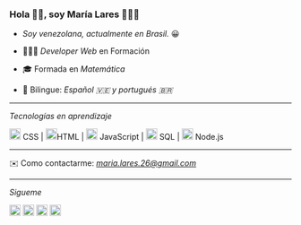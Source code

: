  ### Hola 👋🏻, soy María Lares 👩🏻‍💼
- _Soy venezolana, actualmente en Brasil._ 😀


- 👩🏻‍💻 _Developer Web_ en Formación 
- 🎓 Formada en _Matemática_ 
- 👅  Bilingue: _Español 🇻🇪  y portugués 🇧🇷_

---
_Tecnologías en aprendizaje_


<p>
<img src="https://devicons.github.io/devicon/devicon.git/icons/css3/css3-original-wordmark.svg" alt="css3"  width="20" height="20"/> CSS | <img src="https://devicons.github.io/devicon/devicon.git/icons/html5/html5-original-wordmark.svg" alt="html5"  width="20" height="20"/>HTML | <img src="https://devicons.github.io/devicon/devicon.git/icons/javascript/javascript-original.svg" alt="javascript" width="20" height="20"/> JavaScript | <img src="https://devicons.github.io/devicon/devicon.git/icons/postgresql/postgresql-original-wordmark.svg" alt="postgresql" width="20" height="20"/> SQL |
<img src="https://devicons.github.io/devicon/devicon.git/icons/nodejs/nodejs-original.svg" alt="nodejs" width="20" height="20"/> Node.js
</p>

---

✉️ Como contactarme: _<maria.lares.26@gmail.com>_

---
_Sigueme_


<p>
<a href="https://twitter.com/maferlape" target="blank"><img align="center" src="https://cdn.jsdelivr.net/npm/simple-icons@3.0.1/icons/twitter.svg" alt="" height="20" width="20" /></a>
<a href="https://linkedin.com/in/maria-lares/" target="blank"><img align="center" src="https://cdn.jsdelivr.net/npm/simple-icons@3.0.1/icons/linkedin.svg" alt="" height="20" width="20" /></a>
<a href="https://facebook.com/maria.lares1" target="blank"><img align="center" src="https://cdn.jsdelivr.net/npm/simple-icons@3.0.1/icons/facebook.svg" alt="" height="20" width="20" /></a>
<a href="https://instagram.com/mlaresp/" target="blank"><img align="center" src="https://cdn.jsdelivr.net/npm/simple-icons@3.0.1/icons/instagram.svg" alt="" height="20" width="20" /></a>
</p>

<!--
**maferlape/maferlape** is a ✨ _special_ ✨ repository because its `README.md` (this file) appears on your GitHub profile.

Here are some ideas to get you started:

- 🔭 I’m currently working on ...
- 🌱 I’m currently learning ...
- 👯 I’m looking to collaborate on ...
- 🤔 I’m looking for help with ...
- 💬 Ask me about ...
- 📫 How to reach me: ...
- 😄 Pronouns: ...
- ⚡ Fun fact: ...
-->
